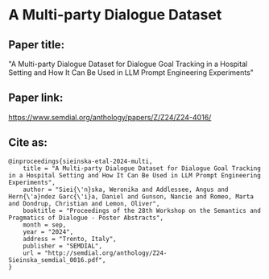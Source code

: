 # A Multi-party Dialogue Dataset

## Paper title:

"A Multi-party Dialogue Dataset for Dialogue Goal Tracking in a Hospital Setting and How It Can Be Used in LLM Prompt Engineering Experiments"

## Paper link:

https://www.semdial.org/anthology/papers/Z/Z24/Z24-4016/

## Cite as:

```
@inproceedings{sieinska-etal-2024-multi,
    title = "A Multi-party Dialogue Dataset for Dialogue Goal Tracking in a Hospital Setting and How It Can Be Used in LLM Prompt Engineering Experiments",
    author = "Siei{\'n}ska, Weronika and Addlessee, Angus and Hern{\'a}ndez Garc{\'i}a, Daniel and Gunson, Nancie and Romeo, Marta and Dondrup, Christian and Lemon, Oliver",
    booktitle = "Proceedings of the 28th Workshop on the Semantics and Pragmatics of Dialogue - Poster Abstracts",
    month = sep,
    year = "2024",
    address = "Trento, Italy",
    publisher = "SEMDIAL",
    url = "http://semdial.org/anthology/Z24-Sieinska_semdial_0016.pdf",
}
```
